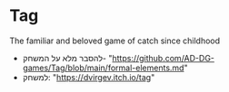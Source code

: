 # Tag
The familiar and beloved game of catch since childhood
* להסבר מלא על המשחק- "https://github.com/AD-DG-games/Tag/blob/main/formal-elements.md"
* למשחק: "https://dvirgev.itch.io/tag"
